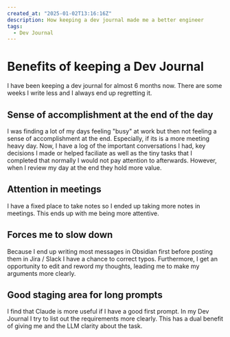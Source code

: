```yaml
---
created_at: "2025-01-02T13:16:16Z"
description: How keeping a dev journal made me a better engineer
tags:
  - Dev Journal
---
```


# Benefits of keeping a Dev Journal

I have been keeping a dev journal for almost 6 months now. There are some weeks I write less and I always end up regretting it.

## Sense of accomplishment at the end of the day

I was finding a lot of my days feeling "busy" at work but then not feeling a sense of accomplishment at the end. Especially, if its is a more meeting heavy day. Now, I have a log of the important conversations I had, key decisions I made or helped faciliate as well as the tiny tasks that I completed that normally I would not pay attention to afterwards. However, when I review my day at the end they hold more value.

## Attention in meetings

I have a fixed place to take notes so I ended up taking more notes in meetings. This ends up with me being more attentive.

## Forces me to slow down

Because I end up writing most messages in Obsidian first before posting them in Jira / Slack I have a chance to correct typos. Furthermore, I get an opportunity to edit and reword my thoughts, leading me to make my arguments more clearly.

## Good staging area for long prompts

I find that Claude is more useful if I have a good first prompt. In my Dev Journal I try to list out the requirements more clearly. This has a dual benefit of giving me and the LLM clarity about the task.

## 

